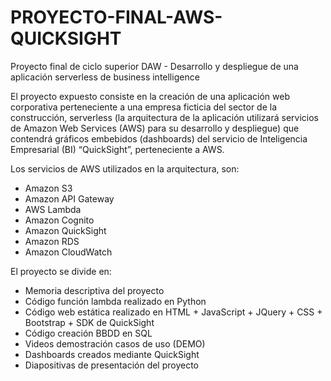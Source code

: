# PROYECTO-FINAL-AWS-QUICKSIGHT
Proyecto final de ciclo superior DAW - Desarrollo y despliegue de una aplicación serverless de business intelligence

El proyecto expuesto consiste en la creación de una aplicación web corporativa perteneciente a una
empresa ficticia del sector de la construcción, serverless (la arquitectura de la aplicación utilizará
servicios de Amazon Web Services (AWS) para su desarrollo y despliegue) que contendrá
gráficos embebidos (dashboards) del servicio de Inteligencia Empresarial (BI) “QuickSight”,
perteneciente a AWS.

Los servicios de AWS utilizados en la arquitectura, son:

- Amazon S3
- Amazon API Gateway
- AWS Lambda
- Amazon Cognito
- Amazon QuickSight
- Amazon RDS
- Amazon CloudWatch


El proyecto se divide en:
- Memoria descriptiva del proyecto
- Código función lambda realizado en Python
- Código web estática realizado en HTML + JavaScript + JQuery + CSS + Bootstrap + SDK de QuickSight
- Código creación BBDD en SQL
- Videos demostración casos de uso (DEMO)
- Dashboards creados mediante QuickSight
- Diapositivas de presentación del proyecto
